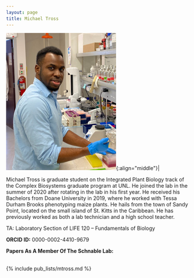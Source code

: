 ```yaml
---
layout: page
title: Michael Tross
---
```


<script type='text/javascript' src='https://d1bxh8uas1mnw7.cloudfront.net/assets/embed.js'></script>

![Daniel Carvalho](/images/People_Images/MichaelT.jpg){:align="middle"}|

Michael Tross is graduate student on the Integrated Plant Biology track of the Complex Biosystems graduate program at UNL. He joined the lab in the summer of 2020 after rotating in the lab in his first year. He received his Bachelors from Doane University in 2019, where he worked with Tessa Durham Brooks phenotyping maize plants. He hails from the town of Sandy Point, located on the small island of St. Kitts in the Caribbean. He has previously worked as both a lab technician and a high school teacher.

TA: Laboratory Section of LIFE 120 – Fundamentals of Biology

**ORCID ID:** 0000-0002-4410-9679

**Papers As A Member Of The Schnable Lab:**<br><br>

{% include pub_lists/mtross.md %}
